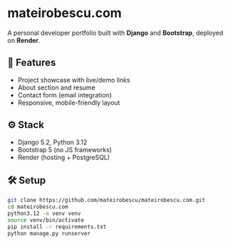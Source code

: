 # mateirobescu.com

A personal developer portfolio built with **Django** and **Bootstrap**, deployed on **Render**.

## 🚀 Features

- Project showcase with live/demo links
- About section and resume
- Contact form (email integration)
- Responsive, mobile-friendly layout

## ⚙️ Stack

- Django 5.2, Python 3.12
- Bootstrap 5 (no JS frameworks)
- Render (hosting + PostgreSQL)

## 🛠 Setup

```bash
git clone https://github.com/mateirobescu/mateirobescu.com.git
cd mateirobescu.com
python3.12 -m venv venv
source venv/bin/activate
pip install -r requirements.txt
python manage.py runserver